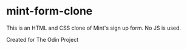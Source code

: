 # mint-form-clone

This is an HTML and CSS clone of Mint's sign up form. No JS is used.

Created for The Odin Project